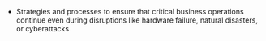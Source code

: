 - Strategies and processes to ensure that critical business operations continue even during disruptions like hardware failure, natural disasters, or cyberattacks

